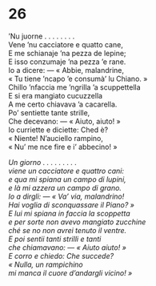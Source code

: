 # 26  
  
’Nu juorne . . . . . . . .  
Vene ’nu cacciatore e quatto cane,  
E me schianaje ’na pezza de lepine;  
E isso conzumaje ’na pezza ’e rane.  
Io a dicere: — « Abbie, malandrine,  
« Tu tiene ’ncapo ’e consumà’ lu Chiano. »  
Chillo ’nfaccia me ’ngrilla ’a scuppettella  
E si era mangiato cucuzzella  
A me certo chiavava ’a cacarella.  
Po’ sentiette tante strille,  
Che decevano: — « Aiuto, aiuto! »  
Io curriette e diciette: Ched è?  
« Niente! N’auciello rampino,  
« Nu’ me nce fire e i’ abbecino! »  

*Un giorno . . . . . . . . .  
viene un cacciatore e quattro cani:  
e qua mi spiana un campo di lupini,  
e là mi azzera un campo di grano.  
Io a dirgli: — « Va’ via, malandrino!  
Hai voglia di sconquassare il Piano? »  
E lui mi spiana in faccia la scoppetta  
e per sorte non avevo mangiato zucchine  
ché se no non avrei tenuto il ventre.  
E poi sentii tanti strilli e tanti  
che chiamavano: — « Aiuto aiuto! »    
E corro e chiedo: Che succede?  
« Nulla, un rampichino  
mi manca il cuore d’andargli vicino! »*


